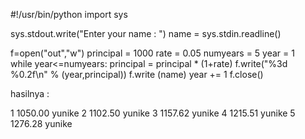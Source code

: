 #!/usr/bin/python
import sys

sys.stdout.write("Enter your name : ")
name = sys.stdin.readline()

f=open("out","w")
principal = 1000
rate = 0.05
numyears = 5
year = 1  
while year<=numyears:
    principal = principal * (1+rate)
    f.write("%3d %0.2f\n" % (year,principal))
    f.write (name)
    year += 1
f.close()

hasilnya :

  1 1050.00
yunike
  2 1102.50
yunike
  3 1157.62
yunike
  4 1215.51
yunike
  5 1276.28
yunike

